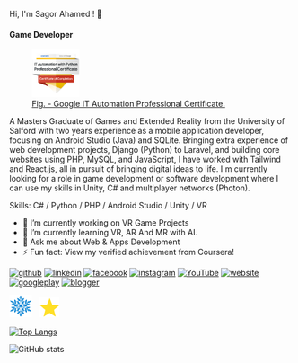 Hi, I'm Sagor Ahamed ! 👋
#### Game Developer

<figure>
  <img src="google-it-automation-professional-certificate.png" alt="Google IT Automation Professional Certificate" style="width:20%">
  <a href="https://www.youracclaim.com/badges/8e21ce57-2e3f-44c2-930a-27c2ead635d0/public_url"><figcaption>Fig. - Google IT Automation Professional Certificate.</figcaption></a>
</figure>

A Masters Graduate of Games and Extended Reality from the University of Salford with two years experience as a mobile application developer, focusing on Android Studio (Java) and SQLite. Bringing extra experience of web development projects, Django (Python) to Laravel, and building core websites using PHP, MySQL, and JavaScript, I have worked with Tailwind and React.js, all in pursuit of bringing digital ideas to life. I'm currently looking for a role in game development or software development where I can use my skills in Unity, C# and multiplayer networks (Photon).

Skills: C# / Python / PHP / Android Studio / Unity / VR

- 🔭 I’m currently working on VR Game Projects 
- 🌱 I’m currently learning VR, AR And MR with AI. 
- 💬 Ask me about Web & Apps Development 
- ⚡ Fun fact: View my verified achievement from Coursera! 


[<img src='https://cdn.jsdelivr.net/npm/simple-icons@3.0.1/icons/github.svg' alt='github' height='40'>](https://github.com/sagor995)  [<img src='https://cdn.jsdelivr.net/npm/simple-icons@3.0.1/icons/linkedin.svg' alt='linkedin' height='40'>](https://www.linkedin.com/in/sagor59/)  [<img src='https://cdn.jsdelivr.net/npm/simple-icons@3.0.1/icons/facebook.svg' alt='facebook' height='40'>](https://www.facebook.com/sagor995)  [<img src='https://cdn.jsdelivr.net/npm/simple-icons@3.0.1/icons/instagram.svg' alt='instagram' height='40'>](https://www.instagram.com/appsdevsa/)  [<img src='https://cdn.jsdelivr.net/npm/simple-icons@3.0.1/icons/youtube.svg' alt='YouTube' height='40'>](https://www.youtube.com/channel/UC9_ox9Gd-XVdmqFAdnI6G2w)  [<img src='https://cdn.jsdelivr.net/npm/simple-icons@3.0.1/icons/icloud.svg' alt='website' height='40'>](https://cutt.ly/appsdevsa)  [<img src='https://cdn.jsdelivr.net/npm/simple-icons@3.0.1/icons/googleplay.svg' alt='googleplay' height='40'>](https://play.google.com/store/apps/dev?id=6862428975223688655)  [<img src='https://cdn.jsdelivr.net/npm/simple-icons@3.0.1/icons/blogger.svg' alt='blogger' height='40'>](https://rtesbd.blogspot.com/)  

<a href='https://archiveprogram.github.com/'><img src='https://raw.githubusercontent.com/acervenky/animated-github-badges/master/assets/acbadge.gif' width='40' height='40'></a> <a href='https://stars.github.com/'><img src='https://raw.githubusercontent.com/acervenky/animated-github-badges/master/assets/starbadge.gif' width='35' height='35'></a> 

[![Top Langs](https://github-readme-stats.vercel.app/api/top-langs/?username=sagor995)](https://github.com/anuraghazra/github-readme-stats)

![GitHub stats](https://github-readme-stats.vercel.app/api?username=sagor995&show_icons=true)  



